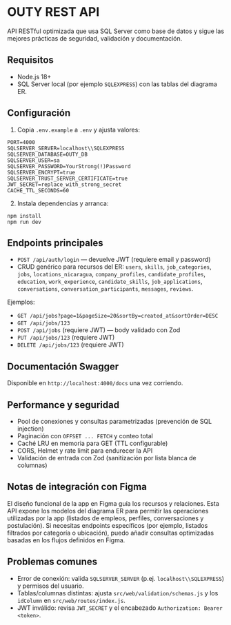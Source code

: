 # OUTY REST API

API RESTful optimizada que usa SQL Server como base de datos y sigue las mejores prácticas de seguridad, validación y documentación.

## Requisitos

- Node.js 18+
- SQL Server local (por ejemplo `SQLEXPRESS`) con las tablas del diagrama ER.

## Configuración

1. Copia `.env.example` a `.env` y ajusta valores:

```
PORT=4000
SQLSERVER_SERVER=localhost\\SQLEXPRESS
SQLSERVER_DATABASE=OUTY_DB
SQLSERVER_USER=sa
SQLSERVER_PASSWORD=YourStrong(!)Password
SQLSERVER_ENCRYPT=true
SQLSERVER_TRUST_SERVER_CERTIFICATE=true
JWT_SECRET=replace_with_strong_secret
CACHE_TTL_SECONDS=60
```

2. Instala dependencias y arranca:

```
npm install
npm run dev
```

## Endpoints principales

- `POST /api/auth/login` — devuelve JWT (requiere email y password)
- CRUD genérico para recursos del ER: `users`, `skills`, `job_categories`, `jobs`, `locations_nicaragua`, `company_profiles`, `candidate_profiles`, `education`, `work_experience`, `candidate_skills`, `job_applications`, `conversations`, `conversation_participants`, `messages`, `reviews`.

Ejemplos:

- `GET /api/jobs?page=1&pageSize=20&sortBy=created_at&sortOrder=DESC`
- `GET /api/jobs/123`
- `POST /api/jobs` (requiere JWT) — body validado con Zod
- `PUT /api/jobs/123` (requiere JWT)
- `DELETE /api/jobs/123` (requiere JWT)

## Documentación Swagger

Disponible en `http://localhost:4000/docs` una vez corriendo.

## Performance y seguridad

- Pool de conexiones y consultas parametrizadas (prevención de SQL injection)
- Paginación con `OFFSET ... FETCH` y conteo total
- Caché LRU en memoria para GET (TTL configurable)
- CORS, Helmet y rate limit para endurecer la API
- Validación de entrada con Zod (sanitización por lista blanca de columnas)

## Notas de integración con Figma

El diseño funcional de la app en Figma guía los recursos y relaciones. Esta API expone los modelos del diagrama ER para permitir las operaciones utilizadas por la app (listados de empleos, perfiles, conversaciones y postulación). Si necesitas endpoints específicos (por ejemplo, listados filtrados por categoría o ubicación), puedo añadir consultas optimizadas basadas en los flujos definidos en Figma.

## Problemas comunes

- Error de conexión: valida `SQLSERVER_SERVER` (p.ej. `localhost\\SQLEXPRESS`) y permisos del usuario.
- Tablas/columnas distintas: ajusta `src/web/validation/schemas.js` y los `idColumn` en `src/web/routes/index.js`.
- JWT inválido: revisa `JWT_SECRET` y el encabezado `Authorization: Bearer <token>`.